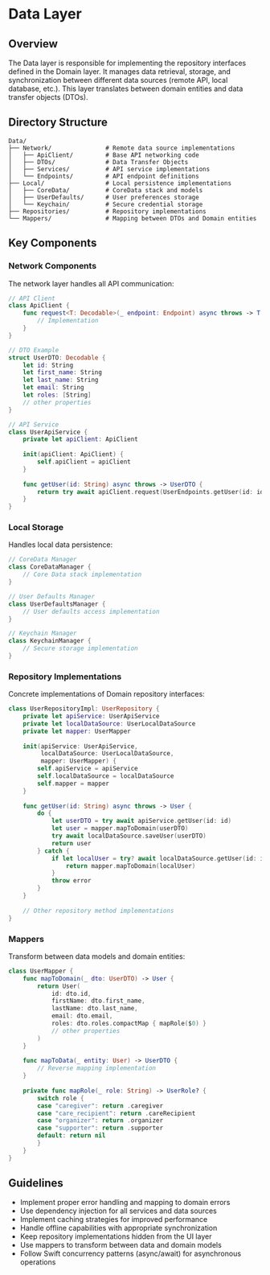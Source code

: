 <!--
Date: April 17, 2025
Purpose: README for Data layer implementation in CareSupport iOS app
Contains: Overview, organization, and guidelines for the Data layer
-->

# Data Layer

## Overview

The Data layer is responsible for implementing the repository interfaces defined in the Domain layer. It manages data retrieval, storage, and synchronization between different data sources (remote API, local database, etc.). This layer translates between domain entities and data transfer objects (DTOs).

## Directory Structure

```
Data/
├── Network/               # Remote data source implementations
│   ├── ApiClient/         # Base API networking code
│   ├── DTOs/              # Data Transfer Objects
│   ├── Services/          # API service implementations
│   └── Endpoints/         # API endpoint definitions
├── Local/                 # Local persistence implementations
│   ├── CoreData/          # CoreData stack and models
│   ├── UserDefaults/      # User preferences storage
│   └── Keychain/          # Secure credential storage
├── Repositories/          # Repository implementations
└── Mappers/               # Mapping between DTOs and Domain entities
```

## Key Components

### Network Components

The network layer handles all API communication:

```swift
// API Client
class ApiClient {
    func request<T: Decodable>(_ endpoint: Endpoint) async throws -> T {
        // Implementation
    }
}

// DTO Example
struct UserDTO: Decodable {
    let id: String
    let first_name: String
    let last_name: String
    let email: String
    let roles: [String]
    // other properties
}

// API Service
class UserApiService {
    private let apiClient: ApiClient
    
    init(apiClient: ApiClient) {
        self.apiClient = apiClient
    }
    
    func getUser(id: String) async throws -> UserDTO {
        return try await apiClient.request(UserEndpoints.getUser(id: id))
    }
}
```

### Local Storage

Handles local data persistence:

```swift
// CoreData Manager
class CoreDataManager {
    // Core Data stack implementation
}

// User Defaults Manager
class UserDefaultsManager {
    // User defaults access implementation
}

// Keychain Manager
class KeychainManager {
    // Secure storage implementation
}
```

### Repository Implementations

Concrete implementations of Domain repository interfaces:

```swift
class UserRepositoryImpl: UserRepository {
    private let apiService: UserApiService
    private let localDataSource: UserLocalDataSource
    private let mapper: UserMapper
    
    init(apiService: UserApiService, 
         localDataSource: UserLocalDataSource,
         mapper: UserMapper) {
        self.apiService = apiService
        self.localDataSource = localDataSource
        self.mapper = mapper
    }
    
    func getUser(id: String) async throws -> User {
        do {
            let userDTO = try await apiService.getUser(id: id)
            let user = mapper.mapToDomain(userDTO)
            try await localDataSource.saveUser(userDTO)
            return user
        } catch {
            if let localUser = try? await localDataSource.getUser(id: id) {
                return mapper.mapToDomain(localUser)
            }
            throw error
        }
    }
    
    // Other repository method implementations
}
```

### Mappers

Transform between data models and domain entities:

```swift
class UserMapper {
    func mapToDomain(_ dto: UserDTO) -> User {
        return User(
            id: dto.id,
            firstName: dto.first_name,
            lastName: dto.last_name,
            email: dto.email,
            roles: dto.roles.compactMap { mapRole($0) }
            // other properties
        )
    }
    
    func mapToData(_ entity: User) -> UserDTO {
        // Reverse mapping implementation
    }
    
    private func mapRole(_ role: String) -> UserRole? {
        switch role {
        case "caregiver": return .caregiver
        case "care_recipient": return .careRecipient
        case "organizer": return .organizer
        case "supporter": return .supporter
        default: return nil
        }
    }
}
```

## Guidelines

- Implement proper error handling and mapping to domain errors
- Use dependency injection for all services and data sources
- Implement caching strategies for improved performance
- Handle offline capabilities with appropriate synchronization
- Keep repository implementations hidden from the UI layer
- Use mappers to transform between data and domain models
- Follow Swift concurrency patterns (async/await) for asynchronous operations
